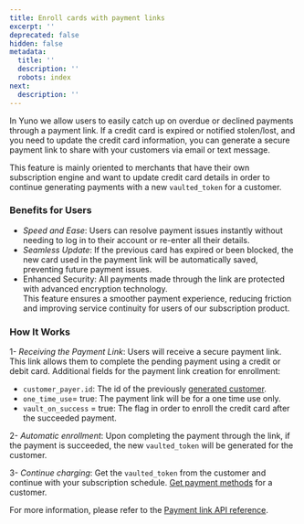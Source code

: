 ```yaml
---
title: Enroll cards with payment links
excerpt: ''
deprecated: false
hidden: false
metadata:
  title: ''
  description: ''
  robots: index
next:
  description: ''
---
```

In Yuno we allow users to easily catch up on overdue or declined payments through a payment link. If a credit card is expired or notified stolen/lost, and you need to update the credit card information, you can generate a secure payment link to share with your customers via email or text message.

This feature is mainly oriented to merchants that have their own subscription engine and want to update credit card details in order to continue generating payments with a new `vaulted_token` for a customer. 

### Benefits for Users

- _Speed and Ease_: Users can resolve payment issues instantly without needing to log in to their account or re-enter all their details.
- _Seamless Update_: If the previous card has expired or been blocked, the new card used in the payment link will be automatically saved, preventing future payment issues.
- Enhanced Security: All payments made through the link are protected with advanced encryption technology.  
  This feature ensures a smoother payment experience, reducing friction and improving service continuity for users of our subscription product.

### How It Works

1- _Receiving the Payment Link_: Users will receive a secure payment link. This link allows them to complete the pending payment using a credit or debit card. Additional fields for the payment link creation for enrollment: 

- `customer_payer.id`: The id of the previously [generated customer](ref:create-customer).
- `one_time_use`= true: The payment link will be for a one time use only.
- `vault_on_success` = true: The flag in order to enroll the credit card after the succeeded payment. 

2- _Automatic enrollment_: Upon completing the payment through the link, if the payment is succeeded, the new `vaulted_token` will be generated for the customer.

3- _Continue charging_: Get the `vaulted_token` from the customer and continue with your subscription schedule. [Get payment methods](ref:retrieve-enrolled-payment-methods-api) for a customer. 

For more information, please refer to the [Payment link API reference](ref:create-payment-link).